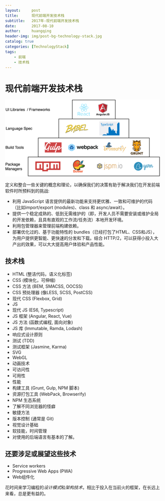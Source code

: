 ```yaml
---
layout:     post
title:      现代前端开发技术栈
subtitle:   2017年-现代前端开发技术栈
date:       2017-08-10
author:     huangqing
header-img: img/post-bg-technology-stack.jpg
catalog: true
categories: [TechnologyStack]
tags:
    - 前端
    - 技术栈    
---
```


# 现代前端开发技术栈

![2017 年 JavaScript 生态系统一览](/images/technology-stack/technology-stack-2017.png)

定义和整合一些关键的概念和理论，以确保我们的决策有助于解决我们在开发前端软件时所预料到的挑战:

+ 利用 JavaScript 语言提供的最新功能来支持更优雅、一致和可维护的代码（比如import/export (modules)、class 和 async/await）。
+ 提供一个稳定成熟的、低到无需维护的（即，开发人员不需要安装或维护全局的开发依赖，且具有直观的工作流/任务流）本地开发环境。
+ 利用包管理器来管理前端构建依赖。
+ 部署优化过的、基于功能特性的 bundles（已经打包了HTML、CSS和JS），为用户提供更智能、更快速的分发和下载。结合 HTTP/2，可以获得小投入大产出的效果，可以大大提高用户体验和产品性能。

## 技术栈

+ HTML (整洁代码，语义化标签)
+ CSS (模块化，可伸缩)
+ CSS 方法 (BEM, SMACSS, OOCSS)
+ CSS 预处理器 (像LESS, SCSS, PostCSS)
+ 现代 CSS (Flexbox, Grid)
+ JS
+ 现代 JS (ES6, Typescript)
+ JS 框架 (Angular, React, Vue)
+ JS 方法 (函数式编程, 面向对象)
+ JS 库 (Immutable, Ramda, Lodash)
+ 响应式设计原则
+ 测试 (TDD)
+ 测试框架 (Jasmine, Karma)
+ SVG
+ WebGL
+ 动画技术
+ 可访问性
+ 可用性
+ 性能
+ 构建工具 (Grunt, Gulp, NPM 脚本)
+ 资源打包工具 (WebPack, Browserify)
+ NPM 生态系统
+ 了解不同浏览器的怪癖
+ 敏捷方法
+ 版本控制 (通常是 Git)
+ 视觉设计基础
+ 软技能，时间管理
+ 对使用的后端语言有基本的了解。

## 还要涉足或展望这些技术

+ Service workers
+ Progressive Web Apps (PWA)
+ Web组件化

花时间来学习编程的*设计模式*和*架构技术*，相比于投入在当前火的框架，在长远上来看，总是更有益的。